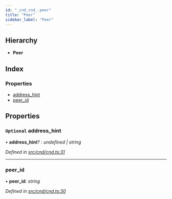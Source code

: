 ```yaml
---
id: "_cnd_cnd_.peer"
title: "Peer"
sidebar_label: "Peer"
---
```


## Hierarchy

* **Peer**

## Index

### Properties

* [address_hint](_cnd_cnd_.peer.md#optional-address_hint)
* [peer_id](_cnd_cnd_.peer.md#peer_id)

## Properties

### `Optional` address_hint

• **address_hint**? : *undefined | string*

*Defined in [src/cnd/cnd.ts:31](https://github.com/comit-network/comit-js-sdk/blob/ee6360f/src/cnd/cnd.ts#L31)*

___

###  peer_id

• **peer_id**: *string*

*Defined in [src/cnd/cnd.ts:30](https://github.com/comit-network/comit-js-sdk/blob/ee6360f/src/cnd/cnd.ts#L30)*
